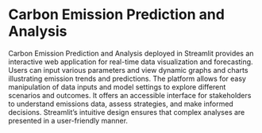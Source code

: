 # Carbon Emission Prediction and Analysis
Carbon Emission Prediction and Analysis deployed in Streamlit provides an interactive web application for real-time data visualization and forecasting. Users can input various parameters and view dynamic graphs and charts illustrating emission trends and predictions. The platform allows for easy manipulation of data inputs and model settings to explore different scenarios and outcomes. It offers an accessible interface for stakeholders to understand emissions data, assess strategies, and make informed decisions. Streamlit’s intuitive design ensures that complex analyses are presented in a user-friendly manner. 
